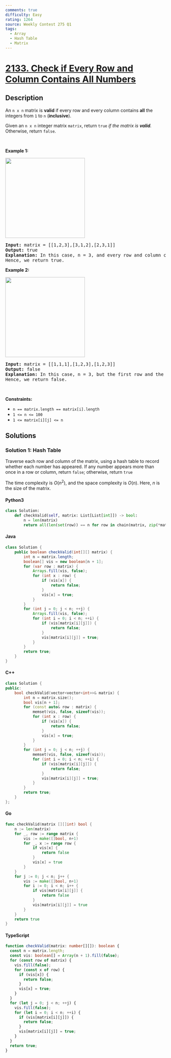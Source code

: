 ```yaml
---
comments: true
difficulty: Easy
rating: 1264
source: Weekly Contest 275 Q1
tags:
  - Array
  - Hash Table
  - Matrix
---
```


<!-- problem:start -->

# [2133. Check if Every Row and Column Contains All Numbers](https://leetcode.com/problems/check-if-every-row-and-column-contains-all-numbers)

## Description

<!-- description:start -->

<p>An <code>n x n</code> matrix is <strong>valid</strong> if every row and every column contains <strong>all</strong> the integers from <code>1</code> to <code>n</code> (<strong>inclusive</strong>).</p>

<p>Given an <code>n x n</code> integer matrix <code>matrix</code>, return <code>true</code> <em>if the matrix is <strong>valid</strong>.</em> Otherwise, return <code>false</code>.</p>

<p>&nbsp;</p>
<p><strong class="example">Example 1:</strong></p>
<img alt="" src="https://fastly.jsdelivr.net/gh/doocs/leetcode@main/solution/2100-2199/2133.Check%20if%20Every%20Row%20and%20Column%20Contains%20All%20Numbers/images/example1drawio.png" style="width: 250px; height: 251px;" />
<pre>
<strong>Input:</strong> matrix = [[1,2,3],[3,1,2],[2,3,1]]
<strong>Output:</strong> true
<strong>Explanation:</strong> In this case, n = 3, and every row and column contains the numbers 1, 2, and 3.
Hence, we return true.
</pre>

<p><strong class="example">Example 2:</strong></p>
<img alt="" src="https://fastly.jsdelivr.net/gh/doocs/leetcode@main/solution/2100-2199/2133.Check%20if%20Every%20Row%20and%20Column%20Contains%20All%20Numbers/images/example2drawio.png" style="width: 250px; height: 251px;" />
<pre>
<strong>Input:</strong> matrix = [[1,1,1],[1,2,3],[1,2,3]]
<strong>Output:</strong> false
<strong>Explanation:</strong> In this case, n = 3, but the first row and the first column do not contain the numbers 2 or 3.
Hence, we return false.
</pre>

<p>&nbsp;</p>
<p><strong>Constraints:</strong></p>

<ul>
	<li><code>n == matrix.length == matrix[i].length</code></li>
	<li><code>1 &lt;= n &lt;= 100</code></li>
	<li><code>1 &lt;= matrix[i][j] &lt;= n</code></li>
</ul>

<!-- description:end -->

## Solutions

<!-- solution:start -->

### Solution 1: Hash Table

Traverse each row and column of the matrix, using a hash table to record whether each number has appeared. If any number appears more than once in a row or column, return `false`; otherwise, return `true`

The time complexity is $O(n^2)$, and the space complexity is $O(n)$. Here, $n$ is the size of the matrix.

<!-- tabs:start -->

#### Python3

```python
class Solution:
    def checkValid(self, matrix: List[List[int]]) -> bool:
        n = len(matrix)
        return all(len(set(row)) == n for row in chain(matrix, zip(*matrix)))
```

#### Java

```java
class Solution {
    public boolean checkValid(int[][] matrix) {
        int n = matrix.length;
        boolean[] vis = new boolean[n + 1];
        for (var row : matrix) {
            Arrays.fill(vis, false);
            for (int x : row) {
                if (vis[x]) {
                    return false;
                }
                vis[x] = true;
            }
        }
        for (int j = 0; j < n; ++j) {
            Arrays.fill(vis, false);
            for (int i = 0; i < n; ++i) {
                if (vis[matrix[i][j]]) {
                    return false;
                }
                vis[matrix[i][j]] = true;
            }
        }
        return true;
    }
}
```

#### C++

```cpp
class Solution {
public:
    bool checkValid(vector<vector<int>>& matrix) {
        int n = matrix.size();
        bool vis[n + 1];
        for (const auto& row : matrix) {
            memset(vis, false, sizeof(vis));
            for (int x : row) {
                if (vis[x]) {
                    return false;
                }
                vis[x] = true;
            }
        }
        for (int j = 0; j < n; ++j) {
            memset(vis, false, sizeof(vis));
            for (int i = 0; i < n; ++i) {
                if (vis[matrix[i][j]]) {
                    return false;
                }
                vis[matrix[i][j]] = true;
            }
        }
        return true;
    }
};
```

#### Go

```go
func checkValid(matrix [][]int) bool {
	n := len(matrix)
	for _, row := range matrix {
		vis := make([]bool, n+1)
		for _, x := range row {
			if vis[x] {
				return false
			}
			vis[x] = true
		}
	}
	for j := 0; j < n; j++ {
		vis := make([]bool, n+1)
		for i := 0; i < n; i++ {
			if vis[matrix[i][j]] {
				return false
			}
			vis[matrix[i][j]] = true
		}
	}
	return true
}
```

#### TypeScript

```ts
function checkValid(matrix: number[][]): boolean {
  const n = matrix.length;
  const vis: boolean[] = Array(n + 1).fill(false);
  for (const row of matrix) {
    vis.fill(false);
    for (const x of row) {
      if (vis[x]) {
        return false;
      }
      vis[x] = true;
    }
  }
  for (let j = 0; j < n; ++j) {
    vis.fill(false);
    for (let i = 0; i < n; ++i) {
      if (vis[matrix[i][j]]) {
        return false;
      }
      vis[matrix[i][j]] = true;
    }
  }
  return true;
}
```

<!-- tabs:end -->

<!-- solution:end -->

<!-- problem:end -->
